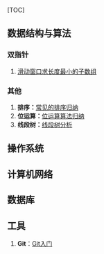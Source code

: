 [TOC]



## 数据结构与算法

### 双指针

1. [滑动窗口求长度最小的子数组](./notes/problems/滑动窗口求长度最小的子数组.md)





### 其他

1. **排序：**[常见的排序归纳](./notes/算法-排序.md)
2. **位运算：**[位运算算法归纳](./notes/算法-位运算.md)
3. **线段树：**[线段树分析](./notes/线段树.md)



## 操作系统





## 计算机网络



## 数据库



## 工具

1. **Git**：[Git入门](./notes/Git入门.md)

